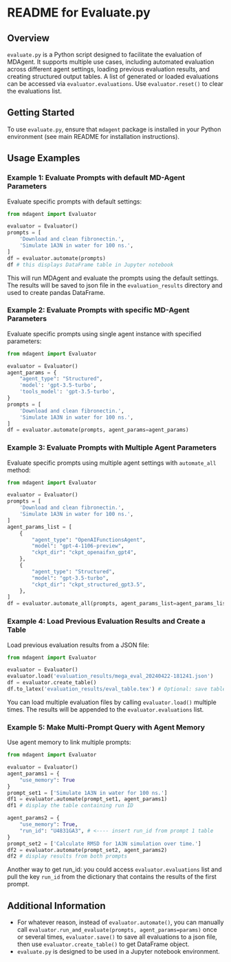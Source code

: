 # README for Evaluate.py

## Overview
`evaluate.py` is a Python script designed to facilitate the evaluation of MDAgent. It supports multiple use cases, including automated evaluation across different agent settings, loading previous evaluation results, and creating structured output tables. A list of generated or loaded evaluations can be accessed via `evaluator.evaluations`. Use `evaluator.reset()` to clear the evaluations list.

## Getting Started
To use `evaluate.py`, ensure that `mdagent` package is installed in your Python environment (see main README for installation instructions).

## Usage Examples

### Example 1: Evaluate Prompts with default MD-Agent Parameters
Evaluate specific prompts with default settings:
```python
from mdagent import Evaluator

evaluator = Evaluator()
prompts = [
    'Download and clean fibronectin.',
    'Simulate 1A3N in water for 100 ns.',
]
df = evaluator.automate(prompts)
df # this displays DataFrame table in Jupyter notebook
```
This will run MDAgent and evaluate the prompts using the default settings. The results will be
saved to json file in the `evaluation_results` directory and used to create pandas DataFrame.

### Example 2: Evaluate Prompts with specific MD-Agent Parameters
Evaluate specific prompts using single agent instance with specified parameters:
```python
from mdagent import Evaluator

evaluator = Evaluator()
agent_params = {
    "agent_type": "Structured",
    'model': 'gpt-3.5-turbo',
    'tools_model': 'gpt-3.5-turbo',
}
prompts = [
    'Download and clean fibronectin.',
    'Simulate 1A3N in water for 100 ns.',
]
df = evaluator.automate(prompts, agent_params=agent_params)
```

### Example 3: Evaluate Prompts with Multiple Agent Parameters
Evaluate specific prompts using multiple agent settings with `automate_all` method:
```python
from mdagent import Evaluator

evaluator = Evaluator()
prompts = [
    'Download and clean fibronectin.',
    'Simulate 1A3N in water for 100 ns.',
]
agent_params_list = [
    {
        "agent_type": "OpenAIFunctionsAgent",
        "model": "gpt-4-1106-preview",
        "ckpt_dir": "ckpt_openaifxn_gpt4",
    },
    {
        "agent_type": "Structured",
        "model": "gpt-3.5-turbo",
        "ckpt_dir": "ckpt_structured_gpt3.5",
    },
]
df = evaluator.automate_all(prompts, agent_params_list=agent_params_list)
```

### Example 4: Load Previous Evaluation Results and Create a Table
Load previous evaluation results from a JSON file:
```python
from mdagent import Evaluator

evaluator = Evaluator()
evaluator.load('evaluation_results/mega_eval_20240422-181241.json')
df = evaluator.create_table()
df.to_latex('evaluation_results/eval_table.tex') # Optional: save table to a LaTeX file
```
You can load multiple evaluation files by calling `evaluator.load()` multiple times. The results will be appended to the `evaluator.evaluations` list.

### Example 5: Make Multi-Prompt Query with Agent Memory
Use agent memory to link multiple prompts:
```python
from mdagent import Evaluator

evaluator = Evaluator()
agent_params1 = {
    "use_memory": True
}
prompt_set1 = ['Simulate 1A3N in water for 100 ns.']
df1 = evaluator.automate(prompt_set1, agent_params1)
df1 # display the table containing run ID

agent_params2 = {
    "use_memory": True,
    "run_id": "U4831GA3", # <---- insert run_id from prompt 1 table
}
prompt_set2 = ['Calculate RMSD for 1A3N simulation over time.']
df2 = evaluator.automate(prompt_set2, agent_params2)
df2 # display results from both prompts
```
Another way to get run_id: you could access `evaluator.evaluations` list and pull the key
`run_id` from the dictionary that contains the results of the first prompt.

## Additional Information
- For whatever reason, instead of `evaluator.automate()`, you can manually call `evaluator.run_and_evaluate(prompts, agent_params=params)` once or several times, `evaluator.save()` to save all evaluations to a json file, then use `evaluator.create_table()` to get DataFrame object.
- `evaluate.py` is designed to be used in a Jupyter notebook environment.
